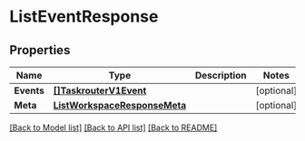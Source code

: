 # ListEventResponse

## Properties

Name | Type | Description | Notes
------------ | ------------- | ------------- | -------------
**Events** | [**[]TaskrouterV1Event**](TaskrouterV1Event.md) |  |[optional] 
**Meta** | [**ListWorkspaceResponseMeta**](ListWorkspaceResponseMeta.md) |  |[optional] 

[[Back to Model list]](../README.md#documentation-for-models) [[Back to API list]](../README.md#documentation-for-api-endpoints) [[Back to README]](../README.md)


